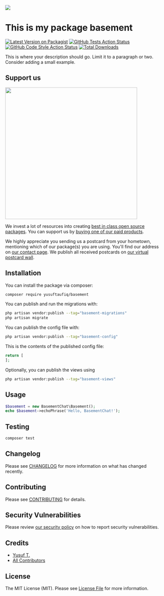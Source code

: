 
[<img src="https://github-ads.s3.eu-central-1.amazonaws.com/support-ukraine.svg?t=1" />](https://supportukrainenow.org)

# This is my package basement

[![Latest Version on Packagist](https://img.shields.io/packagist/v/yusuftaufiq/basement.svg?style=flat-square)](https://packagist.org/packages/yusuftaufiq/basement)
[![GitHub Tests Action Status](https://img.shields.io/github/workflow/status/yusuftaufiq/basement/run-tests?label=tests)](https://github.com/yusuftaufiq/basement/actions?query=workflow%3Arun-tests+branch%3Amain)
[![GitHub Code Style Action Status](https://img.shields.io/github/workflow/status/yusuftaufiq/basement/Fix%20PHP%20code%20style%20issues?label=code%20style)](https://github.com/yusuftaufiq/basement/actions?query=workflow%3A"Fix+PHP+code+style+issues"+branch%3Amain)
[![Total Downloads](https://img.shields.io/packagist/dt/yusuftaufiq/basement.svg?style=flat-square)](https://packagist.org/packages/yusuftaufiq/basement)

This is where your description should go. Limit it to a paragraph or two. Consider adding a small example.

## Support us

[<img src="https://github-ads.s3.eu-central-1.amazonaws.com/basement.jpg?t=1" width="419px" />](https://spatie.be/github-ad-click/basement)

We invest a lot of resources into creating [best in class open source packages](https://spatie.be/open-source). You can support us by [buying one of our paid products](https://spatie.be/open-source/support-us).

We highly appreciate you sending us a postcard from your hometown, mentioning which of our package(s) you are using. You'll find our address on [our contact page](https://spatie.be/about-us). We publish all received postcards on [our virtual postcard wall](https://spatie.be/open-source/postcards).

## Installation

You can install the package via composer:

```bash
composer require yusuftaufiq/basement
```

You can publish and run the migrations with:

```bash
php artisan vendor:publish --tag="basement-migrations"
php artisan migrate
```

You can publish the config file with:

```bash
php artisan vendor:publish --tag="basement-config"
```

This is the contents of the published config file:

```php
return [
];
```

Optionally, you can publish the views using

```bash
php artisan vendor:publish --tag="basement-views"
```

## Usage

```php
$basement = new BasementChat\Basement();
echo $basement->echoPhrase('Hello, BasementChat!');
```

## Testing

```bash
composer test
```

## Changelog

Please see [CHANGELOG](CHANGELOG.md) for more information on what has changed recently.

## Contributing

Please see [CONTRIBUTING](CONTRIBUTING.md) for details.

## Security Vulnerabilities

Please review [our security policy](../../security/policy) on how to report security vulnerabilities.

## Credits

- [Yusuf T.](https://github.com/yusuftaufiq)
- [All Contributors](../../contributors)

## License

The MIT License (MIT). Please see [License File](LICENSE.md) for more information.
